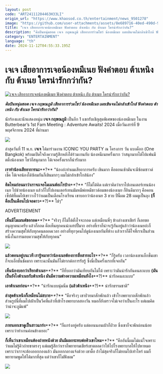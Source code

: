 ```yaml
---
layout: post
code: "ART24111204463H33LI"
origin_url: "https://www.khaosod.co.th/entertainment/news_9501278"
image: "https://github.com/user-attachments/assets/8e689716-40ed-490d-9710-8c3a3e23c3d0"
title: "เจเจ เสียอาการเจอน้องหมีเนย ฟังคำตอบ ต้าเหนิง กับ ต้าเนย ใครน่ารักกว่ากัน?"
description: "ศิลปินหนุ่มฮอต เจเจ กฤษณภูมิ เสียอาการร่วมโชว์ น้องหมีเนย เผยเขินจนไม่กล้าเข้าใกล้ ฟังคำตอบ ต้าเหนิง กับ ต้าเนย ใครน่ารักกว่ากัน?"
category: "ENTERTAINMENT"
language: "th"
date: 2024-11-12T04:55:33.195Z
---
```


# เจเจ เสียอาการเจอน้องหมีเนย ฟังคำตอบ ต้าเหนิง กับ ต้าเนย ใครน่ารักกว่ากัน?

[![เจเจ เสียอาการเจอน้องหมีเนย ฟังคำตอบ ต้าเหนิง กับ ต้าเนย ใครน่ารักกว่ากัน?](https://www.khaosod.co.th/wpapp/uploads/2024/11/jayler1.jpg "เจเจ เสียอาการเจอน้องหมีเนย ฟังคำตอบ ต้าเหนิง กับ ต้าเนย ใครน่ารักกว่ากัน?")](https://www.khaosod.co.th/wpapp/uploads/2024/11/jayler1.jpg)

_**ศิลปินหนุ่มฮอต เจเจ กฤษณภูมิ เสียอาการร่วมโชว์ น้องหมีเนย เผยเขินจนไม่กล้าเข้าใกล้ ฟังคำตอบ ต้าเหนิง กับ ต้าเนย ใครน่ารักกว่ากัน?**_

นักร้องและนักแสดงหนุ่ม **เจเจ กฤษณภูมิ** เป็นอีก 1 แขกรับเชิญสุดพิเศษของน้องหมีเนย ในงาน Butterbear’s 1st Fam Meeting : Adventure Awaits! 2024 เมื่อวันเสาร์ที่ 9 พฤศจิกายน 2024 ที่ผ่านมา

[![](https://www.khaosod.co.th/wpapp/uploads/2024/11/jayler3.jpg)](https://www.khaosod.co.th/wpapp/uploads/2024/11/jayler3.jpg)

ล่าสุดวันที่ 11 พ.ย. **เจเจ** ได้มาร่วมงาน ICONIC YOU PARTY ณ โครงการ วัน แบงค็อก (One Bangkok) พร้อมเปิดใจถึงความรู้สึกหลังได้ร่วมงานกับ น้องหนีเนยครั้งแรก ว่าสนุกมากได้ไปแฟนมีตติ้งน้องเนย โชว์ก็สนุกมาก ได้เจอครั้งแรกก็น่ารักมาก

**เราทำน้องเสียอาการนะ****?** “น้องอ่ะทำผมเสียอาการครับ เขินมาก คือตอนเช้ามันจะมีซ้อมซาวด์เช็ค ได้เจอน้องได้ซ้อมกันก็เขินมากๆ ผมไม่กล้าเข้าใกล้น้อง”

**คิดไหมก่อนมาว่าเราจะเจอโมเมนต์อะไรบ้าง****?** “ก็ไม่ได้คิด แต่เราคิดว่าเราไปเอนเตอร์เทนน้องเนย ไปช่วยน้องเนย แล้วก็ไปไปเอนเตอร์เทนมัมหมีพ่อหมีชาวด้อมของน้องเนย ก็ยินดีมากๆ คือคอนเซ็ปต์ที่ผมไปเขาวางไว้ว่าผมเป็นเดือนโรงเรียน เขาบอกว่าน้องเนย 3 ขวบ ปีนี้ผม 28 ผมดูเป็นลุง **(ก็คือเป็นเดือนไปเจอดาว****?)** ใช่ๆ”

ADVERTISEMENT

**เห็นมีโมเมนต์ขอกอด****?** “จริงๆ ก็ไม่ได้ตั้งใจจะกอด แต่เหมือนพี่ๆ ข้างล่างเขาเชียร์ ก็เลยขออนุญาตนะครับ แล้วก็กอด คือเห็นทุกคนน่ะแฮปปี้มาก อย่างที่เราก็น่าจะรู้กันอยู่แล้วว่าน้องเนยอ่ะก็สร้างความสุขให้กับทุกคนตลอดเวลา อย่างที่ทุกๆคนไปดูน้องเนยกันที่ห้าง แล้วเราก็ดีใจที่เราเป็นส่วนหนึ่งในการมอบความสุขให้กับทุกคน”

[![](https://www.khaosod.co.th/wpapp/uploads/2024/11/jayler6.jpg)](https://www.khaosod.co.th/wpapp/uploads/2024/11/jayler6.jpg)

**แล้วตอนอยู่บนเวที เรารู้หมายว่าน้องเนยต้องการสื่อสารอะไร****?** “ก็รู้ครับ เวลาน้องเขาแอ็กชั่นเขาก็จะแอ็กชั่นชัดมาก เพราะฉะนั้นมันก็ไม่ยากต่อการรับรู้ ซึ่งนี่เป็นครั้งแรกที่เจอกัน”

**เห็นน้องบอกว่าเรียกต้าเนย****?** “ก็ที่บอกว่ามันเทียบกันไม่ได้ เพราะว่ามันน่ารักกันคนละแบบ **(มันเป็นยังไงต้าเนยกับต้าเหนิง มันมีความต่างความเหมือนยังไง****?)** น่ารักคนละแบบ”

**เอาต้าเนยก่อน****?** “น่ารักแบบนุ่มนิ่ม **(แล้วต้าเหนิง****?)** น่ารักธรรมชาติ”

**ล่าสุดต้าเหนิงก็เหมือนไม่สบาย****?** “คือจริงๆ เขาป่วยมาสักพักแล้ว เข้าโรงพยาบาลสักพักแล้ว ส่วนรูปนี้ที่ผมไปเฝ้าเป็นวีคที่แล้วที่เข้าโรงพยาบาลสองวัน หมอก็ยังตรวจไม่เจอว่าเป็นอะไร แต่ผมคิดว่าน่าจะภูมิแพ้”

[![](https://www.khaosod.co.th/wpapp/uploads/2024/11/jayler4.jpg)](https://www.khaosod.co.th/wpapp/uploads/2024/11/jayler4.jpg)

**ภายนอกเขาดูเป็นสาวแกร่ง****?** “ก็แกร่งอยู่ครับ แต่ตอนนอนเฝ้าก็ป่วย ซึ่งเขาก็จะพักผ่อนน้อย เพราะว่าทำงานค่อนข้างเยอะ”

**ก็เห็นว่าเขาเหมือนต้องถ่ายหนังด้วย มันมีผลกระทบต่อคิวเขาไหม****?** “คืออันนี้ผมไม่แน่ใจเพราะว่าผมไม่รู้คิวถ่ายขาตรงๆ แต่ผมรู้สึกว่าเราก็พยายามเชียร์เขาตลอดว่าให้ไปโรงพยาบาลให้ไปหาหมอ เพราะว่าเราจะต้องออกกองแล้ว มันออกกลางแจ้งด้วย เขาดื้อ ถ้าไม่สุดจริงก็ไม่ยอมไปเท่าไหร่ ผมก็พยายามพูดให้ได้มากที่สุด แต่ว่าเขาก็ไม่ฟังผม”

[![](https://www.khaosod.co.th/wpapp/uploads/2024/11/jayler5.jpg)](https://www.khaosod.co.th/wpapp/uploads/2024/11/jayler5.jpg)